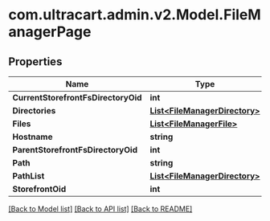
# com.ultracart.admin.v2.Model.FileManagerPage

## Properties

Name | Type | Description | Notes
------------ | ------------- | ------------- | -------------
**CurrentStorefrontFsDirectoryOid** | **int** |  | [optional] 
**Directories** | [**List&lt;FileManagerDirectory&gt;**](FileManagerDirectory.md) |  | [optional] 
**Files** | [**List&lt;FileManagerFile&gt;**](FileManagerFile.md) |  | [optional] 
**Hostname** | **string** |  | [optional] 
**ParentStorefrontFsDirectoryOid** | **int** |  | [optional] 
**Path** | **string** |  | [optional] 
**PathList** | [**List&lt;FileManagerDirectory&gt;**](FileManagerDirectory.md) |  | [optional] 
**StorefrontOid** | **int** |  | [optional] 

[[Back to Model list]](../README.md#documentation-for-models)
[[Back to API list]](../README.md#documentation-for-api-endpoints)
[[Back to README]](../README.md)

